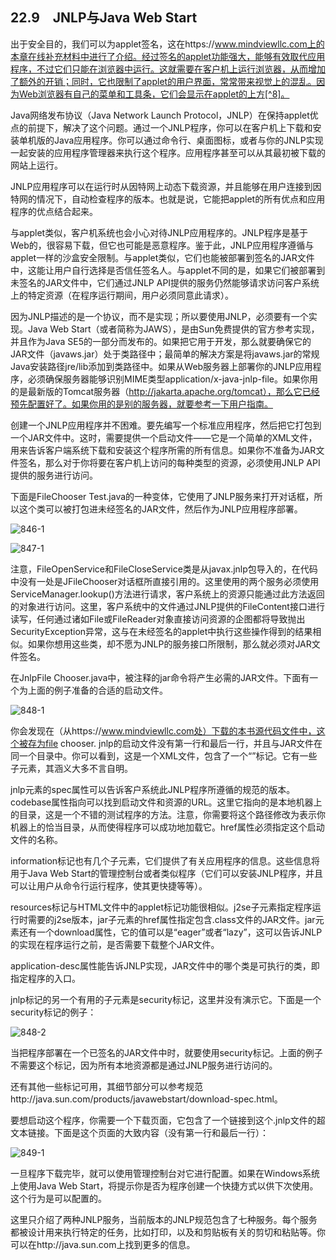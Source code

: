 ## 22.9　JNLP与Java Web Start

出于安全目的，我们可以为applet签名，这在https://www.mindviewllc.com上的本章在线补充材料中进行了介绍。经过签名的applet功能强大，能够有效取代应用程序，不过它们只能在浏览器中运行。这就需要在客户机上运行浏览器，从而增加了额外的开销；同时，它也限制了applet的用户界面，常常带来视觉上的混乱。因为Web浏览器有自己的菜单和工具条，它们会显示在applet的上方[^8]。

Java网络发布协议（Java Network Launch Protocol，JNLP）在保持applet优点的前提下，解决了这个问题。通过一个JNLP程序，你可以在客户机上下载和安装单机版的Java应用程序。你可以通过命令行、桌面图标，或者与你的JNLP实现一起安装的应用程序管理器来执行这个程序。应用程序甚至可以从其最初被下载的网站上运行。

JNLP应用程序可以在运行时从因特网上动态下载资源，并且能够在用户连接到因特网的情况下，自动检查程序的版本。也就是说，它能把applet的所有优点和应用程序的优点结合起来。

与applet类似，客户机系统也会小心对待JNLP应用程序的。JNLP程序是基于Web的，很容易下载，但它也可能是恶意程序。鉴于此，JNLP应用程序遵循与applet一样的沙盒安全限制。与applet类似，它们也能被部署到签名的JAR文件中，这能让用户自行选择是否信任签名人。与applet不同的是，如果它们被部署到未签名的JAR文件中，它们通过JNLP API提供的服务仍然能够请求访问客户系统上的特定资源（在程序运行期间，用户必须同意此请求）。

因为JNLP描述的是一个协议，而不是实现；所以要使用JNLP，必须要有一个实现。Java Web Start（或者简称为JAWS），是由Sun免费提供的官方参考实现，并且作为Java SE5的一部分而发布的。如果把它用于开发，那么就要确保它的JAR文件（javaws.jar）处于类路径中；最简单的解决方案是将javaws.jar的常规Java安装路径jre/lib添加到类路径中。如果从Web服务器上部署你的JNLP应用程序，必须确保服务器能够识别MIME类型application/x-java-jnlp-file。如果你用的是最新版的Tomcat服务器（http://jakarta.apache.org/tomcat），那么它已经预先配置好了。如果你用的是别的服务器，就要参考一下用户指南。

创建一个JNLP应用程序并不困难。要先编写一个标准应用程序，然后把它打包到一个JAR文件中。这时，需要提供一个启动文件——它是一个简单的XML文件，用来告诉客户端系统下载和安装这个程序所需的所有信息。如果你不准备为JAR文件签名，那么对于你将要在客户机上访问的每种类型的资源，必须使用JNLP API提供的服务进行访问。

下面是FileChooser Test.java的一种变体，它使用了JNLP服务来打开对话框，所以这个类可以被打包进未经签名的JAR文件，然后作为JNLP应用程序部署。

![846-1](../Images/image03864.jpeg)

![847-1](../Images/image03865.jpeg)

注意，FileOpenService和FileCloseService类是从javax.jnlp包导入的，在代码中没有一处是JFileChooser对话框所直接引用的。这里使用的两个服务必须使用ServiceManager.lookup()方法进行请求，客户系统上的资源只能通过此方法返回的对象进行访问。这里，客户系统中的文件通过JNLP提供的FileContent接口进行读写，任何通过诸如File或FileReader对象直接访问资源的企图都将导致抛出SecurityException异常，这与在未经签名的applet中执行这些操作得到的结果相似。如果你想用这些类，却不愿为JNLP的服务接口所限制，那么就必须对JAR文件签名。

在JnlpFile Chooser.java中，被注释的jar命令将产生必需的JAR文件。下面有一个为上面的例子准备的合适的启动文件。

![848-1](../Images/image03866.jpeg)

你会发现在（从https://www.mindviewllc.com处）下载的本书源代码文件中，这个被存为file chooser. jnlp的启动文件没有第一行和最后一行，并且与JAR文件在同一个目录中。你可以看到，这是一个XML文件，包含了一个“<jnlp>”标记。它有一些子元素，其涵义大多不言自明。

jnlp元素的spec属性可以告诉客户系统此JNLP程序所遵循的规范的版本。codebase属性指向可以找到启动文件和资源的URL。这里它指向的是本地机器上的目录，这是一个不错的测试程序的方法。注意，你需要将这个路径修改为表示你机器上的恰当目录，从而使得程序可以成功地加载它。href属性必须指定这个启动文件的名称。

information标记也有几个子元素，它们提供了有关应用程序的信息。这些信息将用于Java Web Start的管理控制台或者类似程序（它们可以安装JNLP程序，并且可以让用户从命令行运行程序，使其更快捷等等）。

resources标记与HTML文件中的applet标记功能很相似。j2se子元素指定程序运行时需要的j2se版本，jar子元素的href属性指定包含.class文件的JAR文件。jar元素还有一个download属性，它的值可以是“eager”或者“lazy”，这可以告诉JNLP的实现在程序运行之前，是否需要下载整个JAR文件。

application-desc属性能告诉JNLP实现，JAR文件中的哪个类是可执行的类，即指定程序的入口。

jnlp标记的另一个有用的子元素是security标记，这里并没有演示它。下面是一个security标记的例子：

![848-2](../Images/image03867.jpeg)

当把程序部署在一个已签名的JAR文件中时，就要使用security标记。上面的例子不需要这个标记，因为所有本地资源都是通过JNLP服务进行访问的。

还有其他一些标记可用，其细节部分可以参考规范http://java.sun.com/products/javawebstart/download-spec.html。

要想启动这个程序，你需要一个下载页面，它包含了一个链接到这个.jnlp文件的超文本链接。下面是这个页面的大致内容（没有第一行和最后一行）：

![849-1](../Images/image03868.jpeg)

一旦程序下载完毕，就可以使用管理控制台对它进行配置。如果在Windows系统上使用Java Web Start，将提示你是否为程序创建一个快捷方式以供下次使用。这个行为是可以配置的。

这里只介绍了两种JNLP服务，当前版本的JNLP规范包含了七种服务。每个服务都被设计用来执行特定的任务，比如打印，以及和剪贴板有关的剪切和粘贴等。你可以在http://java.sun.com上找到更多的信息。